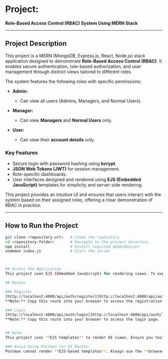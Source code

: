 # Project:  
**Role-Based Access Control (RBAC) System Using MERN Stack**  

---

## Project Description  
This project is a MERN (MongoDB, Express.js, React, Node.js) stack application designed to demonstrate **Role-Based Access Control (RBAC)**. It enables secure authentication, role-based authorization, and user management through distinct views tailored to different roles.  

The system features the following roles with specific permissions:  

- **Admin:**  
  - Can view all users (Admins, Managers, and Normal Users).  

- **Manager:**  
  - Can view **Managers** and **Normal Users** only.  

- **User:**  
  - Can view their **account details** only.  

### Key Features  
- Secure login with password hashing using **bcrypt**.  
- **JSON Web Tokens (JWT)** for session management.  
- Role-specific dashboards.  
- User interfaces designed and rendered using **EJS (Embedded JavaScript)** templates for simplicity and server-side rendering.  

This project provides an intuitive UI and ensures that users interact with the system based on their assigned roles, offering a clear demonstration of RBAC in practice.  

---

## How to Run the Project  

```bash
git clone <repository-url>   # Clone the repository  
cd <repository-folder>       # Navigate to the project directory  
npm install                  # Install required dependencies  
nodemon index.js             # Start the server  



## Access the Application
This project uses EJS (Embedded JavaScript) for rendering views. To experience the application as intended, access it through a browser for better clarity. Avoid using tools like Postman for routes that render UI pages.

## Routes  

### Register  
[http://localhost:4000/api/auth/register](http://localhost:4000/api/auth/register)  
**Note:** Copy this route into your browser to access the registration page.  

### Login  
[http://localhost:4000/api/auth/login](http://localhost:4000/api/auth/login)  
**Note:** Copy this route into your browser to access the login page.  


## Note:  
This project uses **EJS templates** to render UI views. Ensure you test the application in your **browser** for a proper experience.  

### Avoid Using Postman for UI Routes:  
Postman cannot render **EJS-based templates**. Always use the **browser** for routes that return HTML pages to avoid issues with viewing the rendered templates.  


